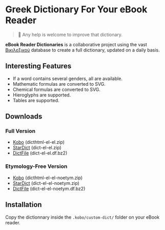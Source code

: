 # Greek Dictionary For Your eBook Reader

> :construction: Any help is welcome to improve that dictionary.

**eBook Reader Dictionaries** is a collaborative project using the vast [Βικιλεξικού](https://el.wiktionary.org/) database to create a full dictionary, updated on a daily basis.

## Interesting Features

- If a word contains several genders, all are available.
- Mathematic formulas are converted to SVG.
- Chemical formulas are converted to SVG.
- Hieroglyphs are supported.
- Tables are supported.

## Downloads

### Full Version

- [Kobo](https://github.com/BoboTiG/ebook-reader-dict/releases/download/el/dicthtml-el-el.zip) (dicthtml-el-el.zip)
- [StarDict](https://github.com/BoboTiG/ebook-reader-dict/releases/download/el/dict-el-el.zip) (dict-el-el.zip)
- [DictFile](https://github.com/BoboTiG/ebook-reader-dict/releases/download/el/dict-el-el.df.bz2) (dict-el-el.df.bz2)

### Etymology-Free Version

- [Kobo](https://github.com/BoboTiG/ebook-reader-dict/releases/download/el/dicthtml-el-el-noetym.zip) (dicthtml-el-el-noetym.zip)
- [StarDict](https://github.com/BoboTiG/ebook-reader-dict/releases/download/el/dict-el-el-noetym.zip) (dict-el-el-noetym.zip)
- [DictFile](https://github.com/BoboTiG/ebook-reader-dict/releases/download/el/dict-el-el-noetym.df.bz2) (dict-el-el-noetym.df.bz2)

## Installation

Copy the dictionnary inside the `.kobo/custom-dict/` folder on your eBook reader.
